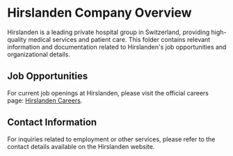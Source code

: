 # Hirslanden Company Overview

Hirslanden is a leading private hospital group in Switzerland, providing high-quality medical services and patient care. This folder contains relevant information and documentation related to Hirslanden's job opportunities and organizational details.

## Job Opportunities

For current job openings at Hirslanden, please visit the official careers page: [Hirslanden Careers](https://careers.mediclinic.com/Hirslanden/search/?createNewAlert=false&q=&optionsFacetsDD_customfield3=&optionsFacetsDD_country=&optionsFacetsDD_customfield5=&optionsFacetsDD_facility=&optionsFacetsDD_shifttype=).

## Contact Information

For inquiries related to employment or other services, please refer to the contact details available on the Hirslanden website.